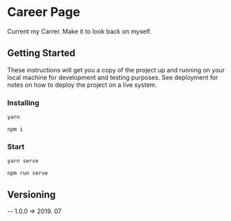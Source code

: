 # Career Page

Current my Carrer.
Make it to look back on myself.

## Getting Started

These instructions will get you a copy of the project up and running on your local machine for development and testing purposes. See deployment for notes on how to deploy the project on a live system.

### Installing

```
yarn
```
```
npm i
```

### Start

```
yarn serve
```
```
npm run serve
```

## Versioning

-- 1.0.0    => 2019. 07
